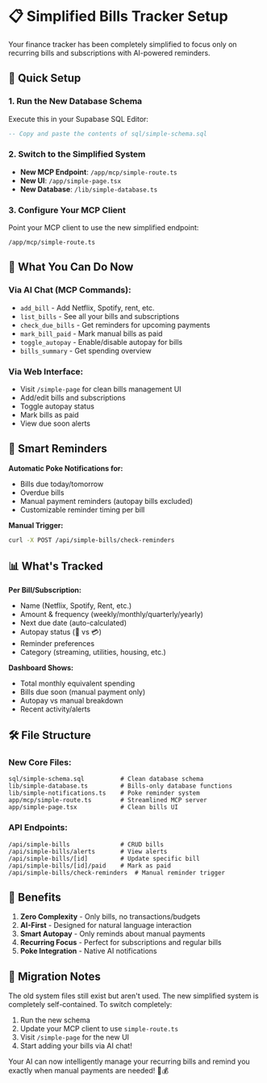# 📋 Simplified Bills Tracker Setup

Your finance tracker has been completely simplified to focus only on recurring bills and subscriptions with AI-powered reminders.

## 🚀 Quick Setup

### 1. Run the New Database Schema
Execute this in your Supabase SQL Editor:
```sql
-- Copy and paste the contents of sql/simple-schema.sql
```

### 2. Switch to the Simplified System
- **New MCP Endpoint**: `/app/mcp/simple-route.ts`
- **New UI**: `/app/simple-page.tsx`
- **New Database**: `/lib/simple-database.ts`

### 3. Configure Your MCP Client
Point your MCP client to use the new simplified endpoint:
```
/app/mcp/simple-route.ts
```

## 🎯 What You Can Do Now

### **Via AI Chat (MCP Commands):**
- `add_bill` - Add Netflix, Spotify, rent, etc.
- `list_bills` - See all your bills and subscriptions
- `check_due_bills` - Get reminders for upcoming payments
- `mark_bill_paid` - Mark manual bills as paid
- `toggle_autopay` - Enable/disable autopay for bills
- `bills_summary` - Get spending overview

### **Via Web Interface:**
- Visit `/simple-page` for clean bills management UI
- Add/edit bills and subscriptions
- Toggle autopay status
- Mark bills as paid
- View due soon alerts

## 🔔 Smart Reminders

**Automatic Poke Notifications for:**
- Bills due today/tomorrow
- Overdue bills
- Manual payment reminders (autopay bills excluded)
- Customizable reminder timing per bill

**Manual Trigger:**
```bash
curl -X POST /api/simple-bills/check-reminders
```

## 📊 What's Tracked

**Per Bill/Subscription:**
- Name (Netflix, Spotify, Rent, etc.)
- Amount & frequency (weekly/monthly/quarterly/yearly)
- Next due date (auto-calculated)
- Autopay status (🤖 vs 💳)
- Reminder preferences
- Category (streaming, utilities, housing, etc.)

**Dashboard Shows:**
- Total monthly equivalent spending
- Bills due soon (manual payment only)
- Autopay vs manual breakdown
- Recent activity/alerts

## 🛠 File Structure

### **New Core Files:**
```
sql/simple-schema.sql          # Clean database schema
lib/simple-database.ts         # Bills-only database functions
lib/simple-notifications.ts    # Poke reminder system
app/mcp/simple-route.ts        # Streamlined MCP server
app/simple-page.tsx            # Clean bills UI
```

### **API Endpoints:**
```
/api/simple-bills              # CRUD bills
/api/simple-bills/alerts       # View alerts
/api/simple-bills/[id]         # Update specific bill
/api/simple-bills/[id]/paid    # Mark as paid
/api/simple-bills/check-reminders  # Manual reminder trigger
```

## 🎉 Benefits

1. **Zero Complexity** - Only bills, no transactions/budgets
2. **AI-First** - Designed for natural language interaction
3. **Smart Autopay** - Only reminds about manual payments
4. **Recurring Focus** - Perfect for subscriptions and regular bills
5. **Poke Integration** - Native AI notifications

## 🔄 Migration Notes

The old system files still exist but aren't used. The new simplified system is completely self-contained. To switch completely:

1. Run the new schema
2. Update your MCP client to use `simple-route.ts`
3. Visit `/simple-page` for the new UI
4. Start adding your bills via AI chat!

Your AI can now intelligently manage your recurring bills and remind you exactly when manual payments are needed! 🤖💰